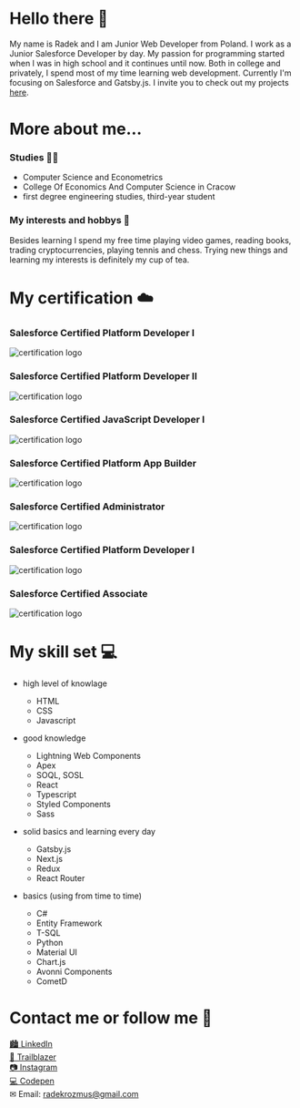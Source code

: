 # Hello there 👋

My name is Radek and I am Junior Web Developer from Poland. I work as a Junior Salesforce Developer by day. My passion for programming started when I was in high school and it continues until now. Both in college and privately, I spend most of my time learning web development. Currently I'm focusing on Salesforce and Gatsby.js. I invite you to check out my projects [here](https://github.com/radioDevCreations?tab=repositories "my repositories").


# More about me...

### Studies 👨‍🎓
* Computer Science and Econometrics
* College Of Economics And Computer Science in Cracow
* first degree engineering studies, third-year student

### My interests and hobbys 🎾
Besides learning I spend my free time playing video games, reading books, trading cryptocurrencies, playing tennis and chess. Trying new things and learning my interests is definitely my cup of tea.

# My certification ☁️

### Salesforce Certified Platform Developer I

![certification logo](https://github.com/radioDevCreations/radioDevCreations/blob/main/2021-11_Badge_SF-Certified_Data-Architect_500x490px.png)

### Salesforce Certified Platform Developer II

![certification logo](https://github.com/radioDevCreations/radioDevCreations/blob/main/Platform_developer_2.png)

### Salesforce Certified JavaScript Developer I

![certification logo](https://github.com/radioDevCreations/radioDevCreations/blob/main/javascript_developer_1.png)

### Salesforce Certified Platform App Builder

![certification logo](https://github.com/radioDevCreations/radioDevCreations/blob/main/Platform-App-Builder.png)

### Salesforce Certified Administrator

![certification logo](https://github.com/radioDevCreations/radioDevCreations/blob/main/Administrator.png)

### Salesforce Certified Platform Developer I

![certification logo](https://github.com/radioDevCreations/radioDevCreations/blob/main/platform_developer_1.png)

### Salesforce Certified Associate

![certification logo](https://github.com/radioDevCreations/radioDevCreations/blob/main/2022-08_Badge_SF-Certified_Administrator_500x490px.png)

# My skill set 💻

* high level of knowlage
  * HTML
  * CSS
  * Javascript

* good knowledge
  * Lightning Web Components
  * Apex
  * SOQL, SOSL
  * React
  * Typescript
  * Styled Components
  * Sass

* solid basics and learning every day
  * Gatsby.js
  * Next.js
  * Redux
  * React Router

* basics (using from time to time)
  * C#
  * Entity Framework
  * T-SQL
  * Python
  * Material UI
  * Chart.js
  * Avonni Components
  * CometD

# Contact me or follow me 💬
[🏙 LinkedIn](https://www.linkedin.com/in/radek-rozmus-5820b41a4/ "radioDevCreations on LinkedIn")<br>
[🌄 Trailblazer](https://trailblazer.me/id/radekrozmus)<br>
[📷 Instagram](https://www.instagram.com/radiodevcreations/ "radioDevCreations on LinkedIn")<br>
[💻 Codepen](https://codepen.io/radiodevcreations/ "radioDevCreations on Codepen")<br>
✉ Email: [radekrozmus@gmail.com](https://www.instagram.com/radiodevcreations/ "radioDevCreations on LinkedIn")<br>
